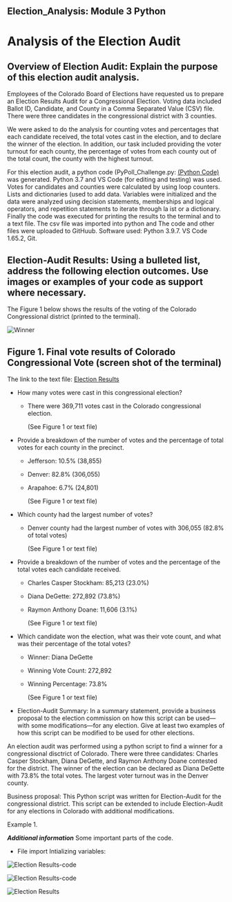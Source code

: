 ## Election_Analysis: Module 3 Python

# Analysis of the Election Audit

## Overview of Election Audit: Explain the purpose of this election audit analysis.
Employees of the Colorado Board of Elections have requested us to prepare an Election Results Audit for a Congressional Election. Voting data included Ballot ID, Candidate, and County in a Comma Separated Value (CSV) file. There were three candidates in the congressional district with 3 counties. 

We were asked to do the analysis for counting votes and percentages that each candidate received, the total votes cast in the election, and to declare the winner of the election. In addition, our task included providing the voter turnout for each county, the percentage of votes from each county out of the total count, the county with the highest turnout. 

For this election audit, a python code (PyPoll_Challenge.py: [(Python Code)](PyPoll_Challenge.py) was generated. Python 3.7 and VS Code (for editing and testing) was used. Votes for candidates and counties were calculated by using loop counters. Lists and dictionaries (used to add data. Variables were initialized and the data were analyzed using decision statements, memberships and logical operators, and repetition statements to iterate through la ist or a dictionary. Finally the code was executed for printing the results to the terminal and to a text file. The csv file was imported into python and The code and other files were uploaded to GitHuub. Software used: Python 3.9.7. VS Code 1.65.2, Git.


## Election-Audit Results: Using a bulleted list, address the following election outcomes. Use images or examples of your code as support where necessary.

The Figure 1 below shows the results of the voting of the Colorado Congressional district (printed to the terminal). 

  ![Winner](/resources/ElectionResults.png)
   
  ## Figure 1. Final vote results of Colorado Congressional Vote (screen shot of the terminal)
  
  The link to the text file: [Election Results](/resources/election_analysis.txt)
  
- How many votes were cast in this congressional election?
    - There were 369,711 votes cast in the Colorado congressional election.
    
      (See Figure 1 or text file)
      
- Provide a breakdown of the number of votes and the percentage of total votes for each county in the precinct. 
  
    - Jefferson: 10.5% (38,855)
  
    - Denver: 82.8% (306,055)
  
    - Arapahoe: 6.7% (24,801)
    
      (See Figure 1 or text file)    

- Which county had the largest number of votes?

    - Denver county had the largest number of votes with 306,055 (82.8% of total votes)
  
      (See Figure 1 or text file)

- Provide a breakdown of the number of votes and the percentage of the total votes each candidate received.
  
    - Charles Casper Stockham: 85,213 (23.0%) 
  
    - Diana DeGette: 272,892 (73.8%)
  
    - Raymon Anthony Doane: 11,606 (3.1%)
  
      (See Figure 1 or text file)

- Which candidate won the election, what was their vote count, and what was their percentage of the total votes?
  
    - Winner: Diana DeGette
  
    - Winning Vote Count: 272,892
  
    - Winning Percentage: 73.8%
  
      (See Figure 1 or text file)

- Election-Audit Summary: In a summary statement, provide a business proposal to the election commission on how this script can be used—with some modifications—for any election. Give at least two examples of how this script can be modified to be used for other elections.

An election audit was performed using a python script to find a winner for a congressional disctrict of Colorado. There were three candidates: Charles Casper Stockham, Diana DeGette, and Raymon Anthony Doane contested for the district. The winner of the election can be declared as Diana DeGette with 73.8% the total votes. The largest voter turnout was in the Denver county.

Business proposal: This Python script was written for Election-Audit for the congressional district. This script can be extended to include Election-Audit for any elections in Colorado with additional modifications.

Example 1.




***Additional information***
Some important parts of the code. 

 - File import Intializing variables:
 
![Election Results-code](/resources/Initializing.png)
      
![Election Results-code](/resources/Code_Counting_Votes.png)

![Election Results](/resources/Code-Election-Results.png)
